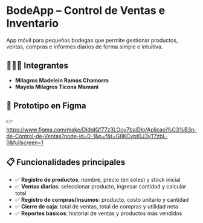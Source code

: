 # BodeApp – Control de Ventas e Inventario

App móvil para pequeñas bodegas que permite gestionar productos, ventas, compras e informes diarios de forma simple e intuitiva.

## 🧑‍🤝‍🧑 Integrantes
- **Milagros Madelein Ramos Chamorro**
- **Mayela Milagros Ticona Mamani**

## 🎨 Prototipo en Figma
👉 https://www.figma.com/make/DIdgIQf77z3LOov7baiDlo/Aplicaci%C3%B3n-de-Control-de-Ventas?node-id=0-1&p=f&t=G8KCybt0J3yT7zbL-0&fullscreen=1

## 📋 Funcionalidades principales
- ✅ **Registro de productos**: nombre, precio (en soles) y stock inicial  
- ✅ **Ventas diarias**: seleccionar producto, ingresar cantidad y calcular total  
- ✅ **Registro de compras/insumos**: producto, costo unitario y cantidad  
- ✅ **Cierre de caja**: total de ventas, total de compras y utilidad neta  
- ✅ **Reportes básicos**: historial de ventas y productos más vendidos